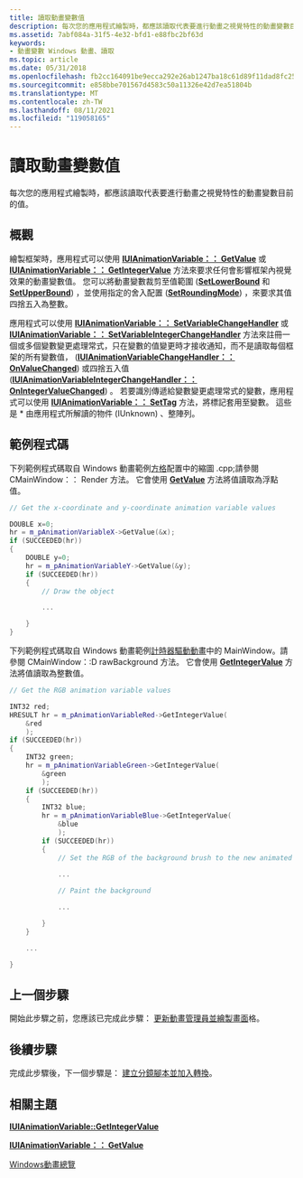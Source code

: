 ```yaml
---
title: 讀取動畫變數值
description: 每次您的應用程式繪製時，都應該讀取代表要進行動畫之視覺特性的動畫變數目前的值。
ms.assetid: 7abf084a-31f5-4e32-bfd1-e88fbc2bf63d
keywords:
- 動畫變數 Windows 動畫、讀取
ms.topic: article
ms.date: 05/31/2018
ms.openlocfilehash: fb2cc164091be9ecca292e26ab1247ba18c61d89f11dad8fc2530a3e45ca7629
ms.sourcegitcommit: e858bbe701567d4583c50a11326e42d7ea51804b
ms.translationtype: MT
ms.contentlocale: zh-TW
ms.lasthandoff: 08/11/2021
ms.locfileid: "119058165"
---
```

# <a name="read-the-animation-variable-values"></a>讀取動畫變數值

每次您的應用程式繪製時，都應該讀取代表要進行動畫之視覺特性的動畫變數目前的值。

## <a name="overview"></a>概觀

繪製框架時，應用程式可以使用 [**IUIAnimationVariable：： GetValue**](/windows/desktop/api/UIAnimation/nf-uianimation-iuianimationvariable-getvalue) 或 [**IUIAnimationVariable：： GetIntegerValue**](/windows/desktop/api/UIAnimation/nf-uianimation-iuianimationvariable-getintegervalue) 方法來要求任何會影響框架內視覺效果的動畫變數值。 您可以將動畫變數裁剪至值範圍 ([**SetLowerBound**](/windows/desktop/api/UIAnimation/nf-uianimation-iuianimationvariable-setlowerbound) 和 [**SetUpperBound**](/windows/desktop/api/UIAnimation/nf-uianimation-iuianimationvariable-setupperbound)) ，並使用指定的舍入配置 ([**SetRoundingMode**](/windows/desktop/api/UIAnimation/nf-uianimation-iuianimationvariable-setroundingmode)) ，來要求其值四捨五入為整數。

應用程式可以使用 [**IUIAnimationVariable：： SetVariableChangeHandler**](/windows/desktop/api/UIAnimation/nf-uianimation-iuianimationvariable-setvariablechangehandler) 或 [**IUIAnimationVariable：： SetVariableIntegerChangeHandler**](/windows/desktop/api/UIAnimation/nf-uianimation-iuianimationvariable-setvariableintegerchangehandler) 方法來註冊一個或多個變數變更處理常式，只在變數的值變更時才接收通知，而不是讀取每個框架的所有變數值， ([**IUIAnimationVariableChangeHandler：： OnValueChanged**](/windows/desktop/api/UIAnimation/nf-uianimation-iuianimationvariablechangehandler-onvaluechanged)) 或四捨五入值 ([**IUIAnimationVariableIntegerChangeHandler：： OnIntegerValueChanged**](/windows/desktop/api/UIAnimation/nf-uianimation-iuianimationvariableintegerchangehandler-onintegervaluechanged)) 。 若要識別傳遞給變數變更處理常式的變數，應用程式可以使用 [**IUIAnimationVariable：： SetTag**](/windows/desktop/api/UIAnimation/nf-uianimation-iuianimationvariable-settag) 方法，將標記套用至變數。 這些是 \* 由應用程式所解讀的物件 (IUnknown) 、整陣列。

## <a name="example-code"></a>範例程式碼

下列範例程式碼取自 Windows 動畫範例[方格](/windows/desktop/UIAnimation/grid-layout-sample)配置中的縮圖 .cpp;請參閱 CMainWindow：： Render 方法。 它會使用 [**GetValue**](/windows/desktop/api/UIAnimation/nf-uianimation-iuianimationvariable-getvalue) 方法將值讀取為浮點值。


```C++
// Get the x-coordinate and y-coordinate animation variable values

DOUBLE x=0;
hr = m_pAnimationVariableX->GetValue(&x);
if (SUCCEEDED(hr))
{
    DOUBLE y=0;
    hr = m_pAnimationVariableY->GetValue(&y);
    if (SUCCEEDED(hr))
    {
        // Draw the object

        ...

    }
}
```



下列範例程式碼取自 Windows 動畫範例[計時器驅動動畫](timer-driven-animation-sample.md)中的 MainWindow。請參閱 CMainWindow：:D rawBackground 方法。 它會使用 [**GetIntegerValue**](/windows/desktop/api/UIAnimation/nf-uianimation-iuianimationvariable-getintegervalue) 方法將值讀取為整數值。


```C++
// Get the RGB animation variable values

INT32 red;
HRESULT hr = m_pAnimationVariableRed->GetIntegerValue(
    &red
    );
if (SUCCEEDED(hr))
{
    INT32 green;
    hr = m_pAnimationVariableGreen->GetIntegerValue(
        &green
        );
    if (SUCCEEDED(hr))
    {
        INT32 blue;
        hr = m_pAnimationVariableBlue->GetIntegerValue(
            &blue
            );
        if (SUCCEEDED(hr))
        {
            // Set the RGB of the background brush to the new animated value

            ...
                
            // Paint the background

            ...

        }
    }

    ...

}
```



## <a name="previous-step"></a>上一個步驟

開始此步驟之前，您應該已完成此步驟： [更新動畫管理員並繪製畫面](introducing-windows-animation-manager.md)格。

## <a name="next-step"></a>後續步驟

完成此步驟後，下一個步驟是： [建立分鏡腳本並加入轉換](updating---timer-driven-animation.md)。

## <a name="related-topics"></a>相關主題

<dl> <dt>

[**IUIAnimationVariable::GetIntegerValue**](/windows/desktop/api/UIAnimation/nf-uianimation-iuianimationvariable-getintegervalue)
</dt> <dt>

[**IUIAnimationVariable：： GetValue**](/windows/desktop/api/UIAnimation/nf-uianimation-iuianimationvariable-getvalue)
</dt> <dt>

[Windows動畫總覽](scenic-animation-api-overview.md)
</dt> </dl>

 

 
